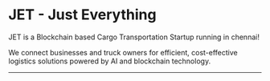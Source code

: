 <p align="center">
  <h1>JET - Just Everything</h1>
  <p>JET is a Blockchain based Cargo Transportation Startup running in chennai!</p>
  <P>We connect businesses and truck owners for efficient, cost-effective logistics solutions powered by AI and blockchain technology.</P>
</p>

---
